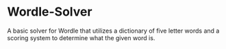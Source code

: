 # Wordle-Solver
A basic solver for Wordle that utilizes a dictionary of five letter words and a scoring system to determine what the given word is.
